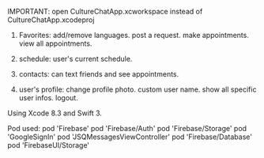 
IMPORTANT: open CultureChatApp.xcworkspace instead of CultureChatApp.xcodeproj

1. Favorites: add/remove languages. post a request. make appointments. view all appointments. 

2. schedule: user's current schedule.

3. contacts: can text friends and see appointments. 

4. user's profile: change profile photo. custom user name. show all specific user infos. logout. 

Using Xcode 8.3 and Swift 3.

Pod used:
    pod 'Firebase'
    pod 'Firebase/Auth'
    pod 'Firebase/Storage'
    pod 'GoogleSignIn'
    pod 'JSQMessagesViewController'
    pod 'Firebase/Database'
    pod 'FirebaseUI/Storage'
